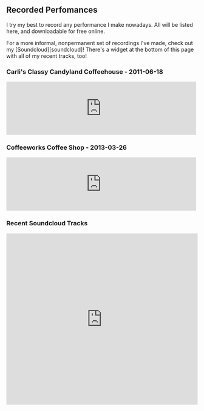 ## Recorded Perfomances

I try my best to record any performance I make nowadays. All will be
listed here, and downloadable for free online.

For a more informal, nonpermanent set of recordings I've made, check
out my [Soundcloud][soundcloud]! There's a widget at the bottom of
this page with all of my recent tracks, too!

### Carli's Classy Candyland Coffeehouse - 2011-06-18

<iframe src="https://archive.org/embed/cr2011-06-18.flac16" width="500" height="140" frameborder="0" webkitallowfullscreen="true" mozallowfullscreen="true" allowfullscreen></iframe>

### Coffeeworks Coffee Shop - 2013-03-26

<iframe src="https://archive.org/embed/cr2013-03-26.aud.flac16" width="500" height="140" frameborder="0" webkitallowfullscreen="true" mozallowfullscreen="true" allowfullscreen></iframe>


### Recent Soundcloud Tracks

<iframe width="100%" height="450" scrolling="no" frameborder="no" src="https://w.soundcloud.com/player/?url=https%3A//api.soundcloud.com/users/27329752&amp;color=ff5500&amp;auto_play=false&amp;hide_related=false&amp;show_comments=true&amp;show_user=true&amp;show_reposts=false"></iframe>
